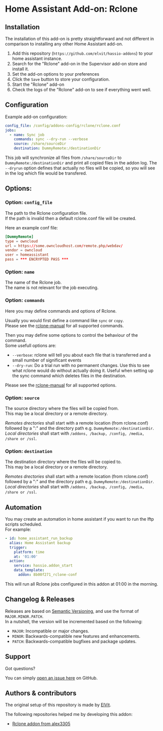 # Home Assistant Add-on: Rclone

## Installation

The installation of this add-on is pretty straightforward and not different in comparison to installing any other Home Assistant add-on.  

1. Add this repository (`https://github.com/elvit/hassio-addons`) to your home assistant instance.  
2. Search for the "Rclone" add-on in the Supervisor add-on store and install it.  
3. Set the add-on options to your preferences  
4. Click the `Save` button to store your configuration.  
5. Start the "Rclone" add-on  
6. Check the logs of the "Rclone" add-on to see if everything went well.  

## Configuration

Example add-on configuration:  

```yaml
config_file: /config/addons-config/rclone/rclone.conf
jobs:
  - name: Sync job
    commands: sync --dry-run --verbose
    source: /share/sourceDir
    destination: DummyRemote:/destinationDir
```

This job will synchronize all files from `/share/sourceDir` to `DummyRemote:/destinationDir` and print all copied files in the addon log. The `--dryrun` option defines that actually no files will be copied, so you will see in the log which file would be transfered.

## Options:

### Option: `config_file`

The path to the Rclone configuration file.  
If the path is invalid then a default rclone.conf file will be created.  

Here an example conf file:  

```conf
[DummyRemote]
type = owncloud
url = https://some.owncloudhost.com/remote.php/webdav/
vendor = owncloud
user = homeassistant
pass = *** ENCRYPTED PASS ***
```

### Option: `name`

The name of the Rclone job.  
The name is not relevant for the job executing.  

### Option: `commands`

Here you may define commands and options of Rclone.  

Usually you would first define a command like `sync` or `copy`.  
Please see the [rclone-manual](https://rclone.org/commands/) for all supported commands.  

Then you may define some options to control the behaviour of the command.  
Some usefull options are:  
- `--verbose`: rclone will tell you about each file that is transferred and a small number of significant events  
- `--dry-run`: Do a trial run with no permanent changes. Use this to see what rclone would do without actually doing it.
  Useful when setting up the sync command which deletes files in the destination.  

Please see the [rclone-manual](https://rclone.org/docs/#options) for all supported options.  

### Option: `source`

The source directory where the files will be copied from.  
This may be a local directory or a remote directory.  

*Remotes drectories* shall start with a remote location (from rclone.conf) followed by a ":" and the directory path e.g. `DummyRemote:/destinationDir`.  
*Local directories* shall start with `/addons, /backup, /config, /media, /share or /ssl`.  

### Option: `destination`

The destination directory where the files will be copied to.  
This may be a local directory or a remote directory.  

*Remotes drectories* shall start with a remote location (from rclone.conf) followed by a ":" and the directory path e.g. `DummyRemote:/destinationDir`.  
*Local directories* shall start with `/addons, /backup, /config, /media, /share or /ssl`.  

## Automation

You may create an automation in home assistant if you want to run the lftp scripts scheduled.  
For example:  

```yaml
- id: home_assistant_run_backup
  alias: Home Assistant backup
  trigger:
    platform: time
    at: '01:00'
  action:
    service: hassio.addon_start
    data_template:
      addon: 8b00f271_rclone-conf
```

This will run all Rclone jobs configured in this addon at 01:00 in the morning.  

## Changelog & Releases

Releases are based on [Semantic Versioning](https://semver.org/lang/de/spec/v2.0.0.html), and use the format of `MAJOR.MINOR.PATCH`.  
In a nutshell, the version will be incremented based on the following:  

- `MAJOR`: Incompatible or major changes.  
- `MINOR`: Backwards-compatible new features and enhancements.  
- `PATCH`: Backwards-compatible bugfixes and package updates.  

## Support

Got questions?  

You can simply [open an issue here](https://github.com/elvit/hassio-addons/issues) on GitHub.  

## Authors & contributors

The original setup of this repository is made by [ElVit](https://github.com/elvit).  

The following repositories helped me by developing this addon:
- [Rclone addon from alex3305](https://github.com/alex3305//home-assistant-addons/tree/master/rclone)
